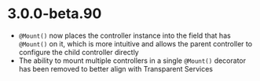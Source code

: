# 3.0.0-beta.90

- `@Mount()` now places the controller instance into the field that has `@Mount()` on it, which is more intuitive and allows the parent controller to configure the child controller directly
- The ability to mount multiple controllers in a single `@Mount()` decorator has been removed to better align with Transparent Services
